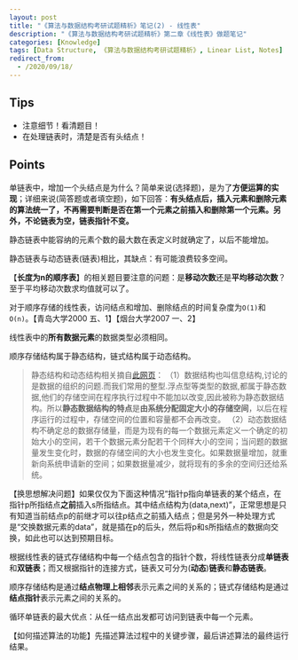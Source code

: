 ```yaml
---
layout: post
title: "《算法与数据结构考研试题精析》笔记(2) - 线性表"
description: "《算法与数据结构考研试题精析》第二章《线性表》做题笔记"
categories: [Knowledge]
tags: [Data Structure, 《算法与数据结构考研试题精析》, Linear List, Notes]
redirect_from:
  - /2020/09/18/
---
```


## Tips

* 注意细节！看清题目！
* 在处理链表时，清楚是否有头结点！

## Points

单链表中，增加一个头结点是为什么？简单来说(选择题)，是为了**方便运算的实现**；详细来说(简答题或者填空题)，如下回答：**有头结点后，插入元素和删除元素的算法统一了，不再需要判断是否在第一个元素之前插入和删除第一个元素。另外，不论链表为空，链表指针不变。**

静态链表中能容纳的元素个数的最大数在表定义时就确定了，以后不能增加。

静态链表与动态链表(链表)相比，其缺点：有可能浪费较多空间。

【**长度为n的顺序表**】的相关题目要注意的问题：是**移动次数**还是**平均移动次数**？至于平均移动次数求均值就可以了。

对于顺序存储的线性表，访问结点和增加、删除结点的时间复杂度为`O(1)`和`O(n)`。【青岛大学2000 五、1】【烟台大学2007 一、2】

线性表中的**所有数据元素**的数据类型必须相同。

顺序存储结构属于静态结构，链式结构属于动态结构。

> 静态结构和动态结构相关摘自[此网页](https://zhidao.baidu.com/question/557724112.html)：
> （1）数据结构也叫信息结构,讨论的是数据的组织的问题.而我们常用的整型.浮点型等类型的数据,都属于静态数据,他们的存储空间在程序执行过程中不能加以改变,因此被称为静态数据结构。所以**静态数据结构的特点**是**由系统分配固定大小的存储空间**，以后在程序运行的过程中，存储空间的位置和容量都不会再改变。
> （2）动态数据结构不确定总的数据存储量，而是为现有的每一个数据元素定义一个确定的初始大小的空间，若干个数据元素分配若干个同样大小的空间；当问题的数据量发生变化时，数据的存储空间的大小也发生变化。如果数据量增加，就重新向系统申请新的空间；如果数据量减少，就将现有的多余的空间归还给系统。

【换思想解决问题】如果仅仅为下面这种情况“指针p指向单链表的某个结点，在指针p所指结点**之前**插入s所指结点。其中结点结构为(data,next)”，正常思想是只有知道当前结点p的前继才可以往p结点之前插入结点；但是另外一种处理方式是“交换数据元素的data”，就是插在p的后头，然后将p和s所指结点的数据向交换，如此也可以达到预期目标。

根据线性表的链式存储结构中每一个结点包含的指针个数，将线性链表分成**单链表**和**双链表**；而又根据指针的连接方式，链表又可分为(**动态**)**链表**和**静态链表**。

顺序存储结构是通过**结点物理上相邻**表示元素之间的关系的；链式存储结构是通过**结点指针**表示元素之间的关系的。

循环单链表的最大优点：从任一结点出发都可访问到链表中每一个元素。

【如何描述算法的功能】先描述算法过程中的关键步骤，最后讲述算法的最终运行结果。
